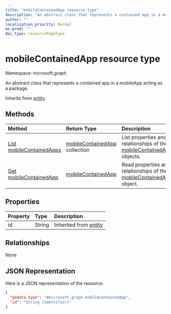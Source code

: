 ```yaml
---
title: "mobileContainedApp resource type"
description: "An abstract class that represents a contained app in a mobileApp acting as a package."
author: ""
localization_priority: Normal
ms.prod: ""
doc_type: resourcePageType
---
```


# mobileContainedApp resource type


Namespace: microsoft.graph

An abstract class that represents a contained app in a mobileApp acting as a package.


Inherits from [entity](../resources/entity.md)

## Methods
|Method|Return Type|Description|
|:---|:---|:---|
|[List mobileContainedApps](../api/intune-apps-mobilecontainedapp-list.md)|[mobileContainedApp](../resources/intune-apps-mobilecontainedapp.md) collection|List properties and relationships of the [mobileContainedApp](../resources/mobilecontainedapp.md) objects.|
|[Get mobileContainedApp](../api/intune-apps-mobilecontainedapp-get.md)|[mobileContainedApp](../resources/intune-apps-mobilecontainedapp.md)|Read properties and relationships of the [mobileContainedApp](../resources/intune-apps-mobilecontainedapp.md) object.|

## Properties
|Property|Type|Description|
|:---|:---|:---|
|id|String| Inherited from [entity](../resources/entity.md)|

## Relationships
None

## JSON Representation
Here is a JSON representation of the resource.
<!-- {
  "blockType": "resource",
  "keyProperty": "id",
  "@odata.type": "microsoft.graph.mobileContainedApp",
  "baseType": "microsoft.graph.entity",
  "openType": false
}
-->
``` json
{
  "@odata.type": "#microsoft.graph.mobileContainedApp",
  "id": "String (identifier)"
}
```

